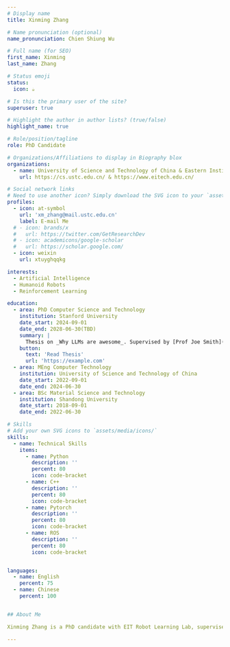 ```yaml
---
# Display name
title: Xinming Zhang

# Name pronunciation (optional)
name_pronunciation: Chien Shiung Wu

# Full name (for SEO)
first_name: Xinming
last_name: Zhang

# Status emoji
status:
  icon: ☕️

# Is this the primary user of the site?
superuser: true

# Highlight the author in author lists? (true/false)
highlight_name: true

# Role/position/tagline
role: PhD Candidate

# Organizations/Affiliations to display in Biography blox
organizations:
  - name: University of Science and Technology of China & Eastern Institute of Technology, Ningbo
    url: https://cs.ustc.edu.cn/ & https://www.eitech.edu.cn/

# Social network links
# Need to use another icon? Simply download the SVG icon to your `assets/media/icons/` folder.
profiles:
  - icon: at-symbol
    url: 'xm_zhang@mail.ustc.edu.cn'
    label: E-mail Me
  # - icon: brands/x
  #   url: https://twitter.com/GetResearchDev
  # - icon: academicons/google-scholar
  #   url: https://scholar.google.com/
  - icon: weixin
    url: xtuyghqqkg

interests:
  - Artificial Intelligence
  - Humanoid Robots
  - Reinforcement Learning

education:
  - area: PhD Computer Science and Technology
    institution: Stanford University
    date_start: 2024-09-01
    date_end: 2028-06-30(TBD)
    summary: |
      Thesis on _Why LLMs are awesome_. Supervised by [Prof Joe Smith](https://example.com). Presented papers at 5 IEEE conferences with the contributions being published in 2 Springer journals.
    button:
      text: 'Read Thesis'
      url: 'https://example.com'
  - area: MEng Computer Technology
    institution: University of Science and Technology of China
    date_start: 2022-09-01
    date_end: 2024-06-30
  - area: BSc Material Science and Technology
    institution: Shandong University
    date_start: 2018-09-01
    date_end: 2022-06-30

# Skills
# Add your own SVG icons to `assets/media/icons/`
skills:
  - name: Technical Skills
    items:
      - name: Python
        description: ''
        percent: 80
        icon: code-bracket
      - name: C++
        description: ''
        percent: 80
        icon: code-bracket
      - name: Pytorch
        description: ''
        percent: 80
        icon: code-bracket
      - name: ROS
        description: ''
        percent: 80
        icon: code-bracket


languages:
  - name: English
    percent: 75
  - name: Chinese
    percent: 100


## About Me

Xinming Zhang is a PhD candidate with EIT Robot Learning Lab, supervised by Assistant Professor Wei Zhang and Professor Guodong Guo. His research interests include embodied ai, humanoid robots locomotion and reinforcement learning. He is committed to making the world a better place through technology.

---
```

